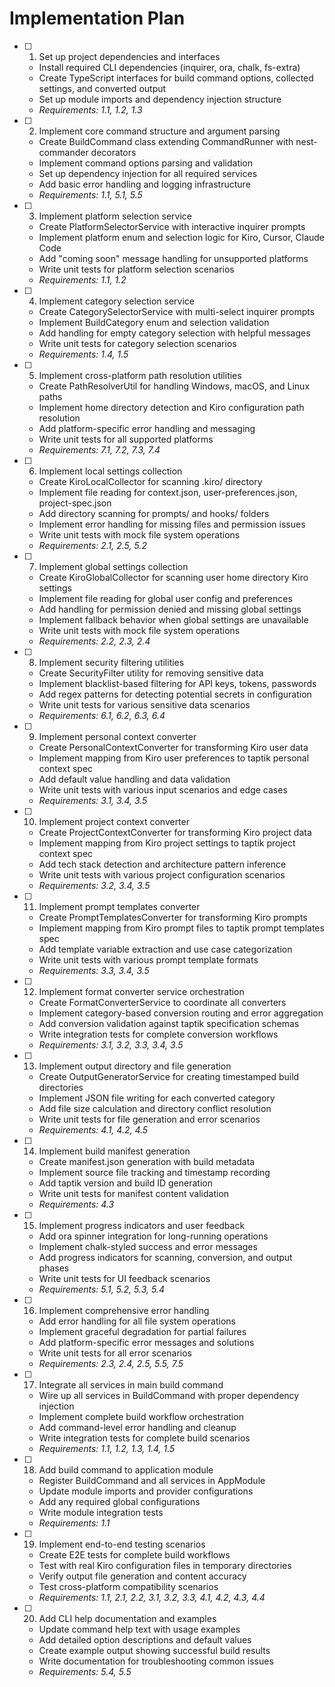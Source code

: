 # Implementation Plan

- [ ] 1. Set up project dependencies and interfaces
  - Install required CLI dependencies (inquirer, ora, chalk, fs-extra)
  - Create TypeScript interfaces for build command options, collected settings, and converted output
  - Set up module imports and dependency injection structure
  - _Requirements: 1.1, 1.2, 1.3_

- [ ] 2. Implement core command structure and argument parsing
  - Create BuildCommand class extending CommandRunner with nest-commander decorators
  - Implement command options parsing and validation
  - Set up dependency injection for all required services
  - Add basic error handling and logging infrastructure
  - _Requirements: 1.1, 5.1, 5.5_

- [ ] 3. Implement platform selection service
  - Create PlatformSelectorService with interactive inquirer prompts
  - Implement platform enum and selection logic for Kiro, Cursor, Claude Code
  - Add "coming soon" message handling for unsupported platforms
  - Write unit tests for platform selection scenarios
  - _Requirements: 1.1, 1.2_

- [ ] 4. Implement category selection service
  - Create CategorySelectorService with multi-select inquirer prompts
  - Implement BuildCategory enum and selection validation
  - Add handling for empty category selection with helpful messages
  - Write unit tests for category selection scenarios
  - _Requirements: 1.4, 1.5_

- [ ] 5. Implement cross-platform path resolution utilities
  - Create PathResolverUtil for handling Windows, macOS, and Linux paths
  - Implement home directory detection and Kiro configuration path resolution
  - Add platform-specific error handling and messaging
  - Write unit tests for all supported platforms
  - _Requirements: 7.1, 7.2, 7.3, 7.4_

- [ ] 6. Implement local settings collection
  - Create KiroLocalCollector for scanning .kiro/ directory
  - Implement file reading for context.json, user-preferences.json, project-spec.json
  - Add directory scanning for prompts/ and hooks/ folders
  - Implement error handling for missing files and permission issues
  - Write unit tests with mock file system operations
  - _Requirements: 2.1, 2.5, 5.2_

- [ ] 7. Implement global settings collection
  - Create KiroGlobalCollector for scanning user home directory Kiro settings
  - Implement file reading for global user config and preferences
  - Add handling for permission denied and missing global settings
  - Implement fallback behavior when global settings are unavailable
  - Write unit tests with mock file system operations
  - _Requirements: 2.2, 2.3, 2.4_

- [ ] 8. Implement security filtering utilities
  - Create SecurityFilter utility for removing sensitive data
  - Implement blacklist-based filtering for API keys, tokens, passwords
  - Add regex patterns for detecting potential secrets in configuration
  - Write unit tests for various sensitive data scenarios
  - _Requirements: 6.1, 6.2, 6.3, 6.4_

- [ ] 9. Implement personal context converter
  - Create PersonalContextConverter for transforming Kiro user data
  - Implement mapping from Kiro user preferences to taptik personal context spec
  - Add default value handling and data validation
  - Write unit tests with various input scenarios and edge cases
  - _Requirements: 3.1, 3.4, 3.5_

- [ ] 10. Implement project context converter
  - Create ProjectContextConverter for transforming Kiro project data
  - Implement mapping from Kiro project settings to taptik project context spec
  - Add tech stack detection and architecture pattern inference
  - Write unit tests with various project configuration scenarios
  - _Requirements: 3.2, 3.4, 3.5_

- [ ] 11. Implement prompt templates converter
  - Create PromptTemplatesConverter for transforming Kiro prompts
  - Implement mapping from Kiro prompt files to taptik prompt templates spec
  - Add template variable extraction and use case categorization
  - Write unit tests with various prompt template formats
  - _Requirements: 3.3, 3.4, 3.5_

- [ ] 12. Implement format converter service orchestration
  - Create FormatConverterService to coordinate all converters
  - Implement category-based conversion routing and error aggregation
  - Add conversion validation against taptik specification schemas
  - Write integration tests for complete conversion workflows
  - _Requirements: 3.1, 3.2, 3.3, 3.4, 3.5_

- [ ] 13. Implement output directory and file generation
  - Create OutputGeneratorService for creating timestamped build directories
  - Implement JSON file writing for each converted category
  - Add file size calculation and directory conflict resolution
  - Write unit tests for file generation and error scenarios
  - _Requirements: 4.1, 4.2, 4.5_

- [ ] 14. Implement build manifest generation
  - Create manifest.json generation with build metadata
  - Implement source file tracking and timestamp recording
  - Add taptik version and build ID generation
  - Write unit tests for manifest content validation
  - _Requirements: 4.3_

- [ ] 15. Implement progress indicators and user feedback
  - Add ora spinner integration for long-running operations
  - Implement chalk-styled success and error messages
  - Add progress indicators for scanning, conversion, and output phases
  - Write unit tests for UI feedback scenarios
  - _Requirements: 5.1, 5.2, 5.3, 5.4_

- [ ] 16. Implement comprehensive error handling
  - Add error handling for all file system operations
  - Implement graceful degradation for partial failures
  - Add platform-specific error messages and solutions
  - Write unit tests for all error scenarios
  - _Requirements: 2.3, 2.4, 2.5, 5.5, 7.5_

- [ ] 17. Integrate all services in main build command
  - Wire up all services in BuildCommand with proper dependency injection
  - Implement complete build workflow orchestration
  - Add command-level error handling and cleanup
  - Write integration tests for complete build scenarios
  - _Requirements: 1.1, 1.2, 1.3, 1.4, 1.5_

- [ ] 18. Add build command to application module
  - Register BuildCommand and all services in AppModule
  - Update module imports and provider configurations
  - Add any required global configurations
  - Write module integration tests
  - _Requirements: 1.1_

- [ ] 19. Implement end-to-end testing scenarios
  - Create E2E tests for complete build workflows
  - Test with real Kiro configuration files in temporary directories
  - Verify output file generation and content accuracy
  - Test cross-platform compatibility scenarios
  - _Requirements: 1.1, 2.1, 2.2, 3.1, 3.2, 3.3, 4.1, 4.2, 4.3, 4.4_

- [ ] 20. Add CLI help documentation and examples
  - Update command help text with usage examples
  - Add detailed option descriptions and default values
  - Create example output showing successful build results
  - Write documentation for troubleshooting common issues
  - _Requirements: 5.4, 5.5_